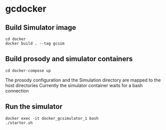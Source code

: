 # gcdocker

## Build Simulator image
```
cd docker
docker build . --tag gcsim
```

## Build prosody and simulator containers
```
cd docker-compose up
```

The prosody configuration and the Simulation directory are mapped to the host directories
Currently the simulator container waits for a bash connection

## Run the simulator
```
docker exec -it docker_gcsimulator_1 bash
./starter.sh
```
